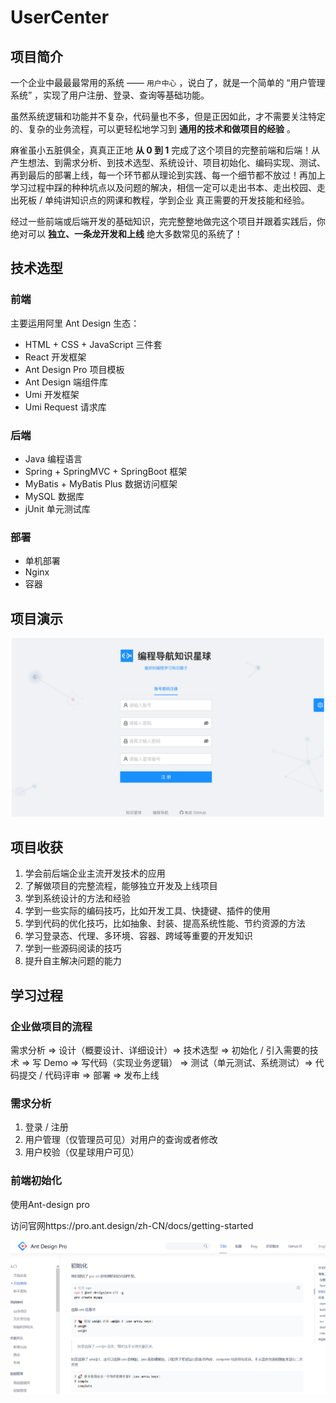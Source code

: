 # UserCenter

## 项目简介

一个企业中最最最常用的系统 —— `用户中心` ，说白了，就是一个简单的 “用户管理系统” ，实现了用户注册、登录、查询等基础功能。

虽然系统逻辑和功能并不复杂，代码量也不多，但是正因如此，才不需要关注特定的、复杂的业务流程，可以更轻松地学习到 **通用的技术和做项目的经验** 。

麻雀虽小五脏俱全，真真正正地 **从 0 到 1** 完成了这个项目的完整前端和后端！从产生想法、到需求分析、到技术选型、系统设计、项目初始化、编码实现、测试、再到最后的部署上线，每一个环节都从理论到实践、每一个细节都不放过！再加上学习过程中踩的种种坑点以及问题的解决，相信一定可以走出书本、走出校园、走出死板  / 单纯讲知识点的网课和教程，学到企业 真正需要的开发技能和经验。

经过一些前端或后端开发的基础知识，完完整整地做完这个项目并跟着实践后，你绝对可以 **独立、一条龙开发和上线** 绝大多数常见的系统了！



## 技术选型

### 前端

主要运用阿里 Ant Design 生态：

- HTML + CSS + JavaScript 三件套
- React 开发框架
- Ant Design Pro 项目模板
- Ant Design 端组件库
- Umi 开发框架
- Umi Request 请求库

### 

### 后端

- Java 编程语言
- Spring + SpringMVC + SpringBoot 框架
- MyBatis + MyBatis Plus 数据访问框架
- MySQL 数据库
- jUnit 单元测试库

### 

### 部署

- 单机部署
- Nginx
- 容器



## 项目演示

![](https://github.com/nastyray/UserCenter/blob/main/Image/%E9%A1%B9%E7%9B%AE%E6%80%BB%E8%A7%88.png)



## 项目收获

1. 学会前后端企业主流开发技术的应用
2. 了解做项目的完整流程，能够独立开发及上线项目
3. 学到系统设计的方法和经验
4. 学到一些实际的编码技巧，比如开发工具、快捷键、插件的使用
5. 学到代码的优化技巧，比如抽象、封装、提高系统性能、节约资源的方法
6. 学习登录态、代理、多环境、容器、跨域等重要的开发知识
7. 学到一些源码阅读的技巧
8. 提升自主解决问题的能力



## 学习过程

### 企业做项目的流程

需求分析 => 设计（概要设计、详细设计）=> 技术选型 => 初始化 / 引入需要的技术 => 写 Demo => 写代码（实现业务逻辑） => 测试（单元测试、系统测试）=> 代码提交 / 代码评审 => 部署 => 发布上线

### 需求分析

1. 登录 / 注册
2. 用户管理（仅管理员可见）对用户的查询或者修改
3. 用户校验（仅星球用户可见）

### 前端初始化

使用Ant-design pro

访问官网https://pro.ant.design/zh-CN/docs/getting-started

![](https://github.com/nastyray/UserCenter/blob/main/Image/%255CUsers%255Clil%2520ray%255CAppData%255CRoaming%255CTypora%255Ctypora-user-images%255C1695194879643.png)

